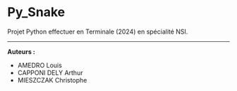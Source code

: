# Py_Snake
Projet Python effectuer en Terminale (2024) en spécialité NSI.

---

__Auteurs :__
* AMEDRO Louis
* CAPPONI DELY Arthur
* MIESZCZAK Christophe
